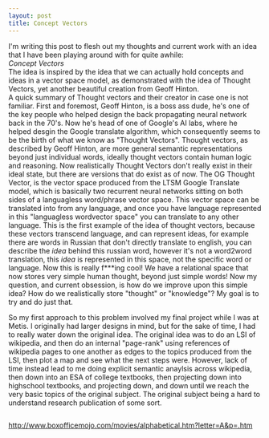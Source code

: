 ```yaml
---
layout: post
title: Concept Vectors
---
```


I'm writing this post to flesh out my thoughts and current work with an idea that I have been playing around with for quite awhile:  
*Concept Vectors*  
The idea is inspired by the idea that we can actually hold concepts and ideas in a vector space model, as demonstrated with the idea of Thought Vectors, yet another beautiful creation from Geoff Hinton.  
A quick summary of Thought vectors and their creator in case one is not familiar. First and foremost, Geoff Hinton, is a boss ass dude, he's one of the key people who helped design the back propagating
neural network back in the 70's. Now he's head of one of Google's AI labs, where he helped desgin the Google translate algorithm, which consequently seems to be the birth of what we know as "Thought Vectors".
Thought vectors, as described by Geoff Hinton, are more general semantic representations beyond just individual words, ideally thought vectors contain human logic and reasoning.
Now realistically Thought Vectors don't really exist in their ideal state, but there are versions that do exist as of now. The OG Thought Vector, is the vector space produced from the LTSM
Google Translate model, which is basically two recurrent neural networks sitting on both sides of a languagless word/phrase vector space. 
This vector space can be translated into from any language, and once you have language represented in this "languagless wordvector space" you can translate to any other language. 
This is the first example of the idea of thought vectors, because these vectors transcend language, and can represent ideas, for example there are words in Russian that don't directly translate to
english, you can describe the *idea* behind this russian word, however it's not a word2word translation, this *idea* is represented in this space, not the specific word or language. 
Now this is really f\*\*\*ing cool! We have a relational space that now stores very simple human thought, beyond just simple words! Now my question, and current obsession, is how do we improve upon this simple idea?
How do we realistically store "thought" or "knowledge"? My goal is to try and do just that.

So my first approach to this problem involved my final project while I was at Metis. I originally had larger designs in mind, but for the sake of time, I had to really water down the original idea. The original idea was to do an LSI of wikipedia, and then do an internal "page-rank" using references of wikipedia pages to one another as edges to the topics produced from the LSI, then plot a map and see what the next steps were. However, lack of time instead lead to me doing explicit semantic anaylsis across wikipedia, then down into an ESA of college textbooks, then projecting down into highschool textbooks, and projecting down, and down until we reach the very basic topics of the original subject. The original subject being a hard to understand research publication of some sort. 



```python

```


<http://www.boxofficemojo.com/movies/alphabetical.htm?letter=A&p=.htm>



